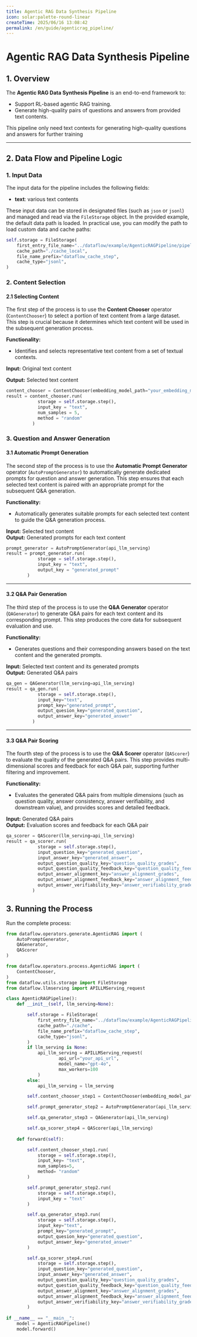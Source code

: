 ```yaml
---
title: Agentic RAG Data Synthesis Pipeline  
icon: solar:palette-round-linear
createTime: 2025/06/16 13:08:42  
permalink: /en/guide/agenticrag_pipeline/  
---
```


# Agentic RAG Data Synthesis Pipeline

## 1. Overview

The **Agentic RAG Data Synthesis Pipeline** is an end-to-end framework to:  
- Support RL-based agentic RAG training.
- Generate high-quality pairs of questions and answers from provided text contents.

This pipeline only need text contexts for generating high-quality questions and answers for further training  

---

## 2. Data Flow and Pipeline Logic

### 1. **Input Data**

The input data for the pipeline includes the following fields:

* **text**: various text contents 

These input data can be stored in designated files (such as `json` or `jsonl`) and managed and read via the `FileStorage` object. In the provided example, the default data path is loaded. In practical use, you can modify the path to load custom data and cache paths:

```python
self.storage = FileStorage(
    first_entry_file_name="../dataflow/example/AgenticRAGPipeline/pipeline_small_chunk.json",
    cache_path="./cache_local",
    file_name_prefix="dataflow_cache_step",
    cache_type="jsonl",
)
```

### 2. **Content Selection**

#### 2.1 **Selecting Content**

The first step of the process is to use the **Content Chooser** operator (`ContentChooser`) to select a portion of text content from a large dataset. This step is crucial because it determines which text content will be used in the subsequent generation process.

**Functionality:**

* Identifies and selects representative text content from a set of textual contexts.

**Input:** Original text content

**Output:** Selected text content

```python
content_chooser = ContentChooser(embedding_model_path="your_embedding_model_path")
result = content_chooser.run(
            storage = self.storage.step(),
            input_key = "text",
            num_samples = 5,
            method = "random"
          ) 
```

### 3. **Question and Answer Generation**

#### 3.1 **Automatic Prompt Generation**

The second step of the process is to use the **Automatic Prompt Generator** operator (`AutoPromptGenerator`) to automatically generate dedicated prompts for question and answer generation. This step ensures that each selected text content is paired with an appropriate prompt for the subsequent Q&A generation.

**Functionality:**

* Automatically generates suitable prompts for each selected text content to guide the Q&A generation process.

**Input:** Selected text content  
**Output:** Generated prompts for each text content

```python
prompt_generator = AutoPromptGenerator(api_llm_serving)
result = prompt_generator.run(
            storage = self.storage.step(),
            input_key = "text",
            output_key = "generated_prompt"
        )
```

---

#### 3.2 **Q&A Pair Generation**

The third step of the process is to use the **Q&A Generator** operator (`QAGenerator`) to generate Q&A pairs for each text content and its corresponding prompt. This step produces the core data for subsequent evaluation and use.

**Functionality:**

* Generates questions and their corresponding answers based on the text content and the generated prompts.

**Input:** Selected text content and its generated prompts  
**Output:** Generated Q&A pairs

```python
qa_gen = QAGenerator(llm_serving=api_llm_serving)
result = qa_gen.run(
            storage = self.storage.step(),
            input_key="text",
            prompt_key="generated_prompt",
            output_quesion_key="generated_question",
            output_answer_key="generated_answer"
          )
```

---

#### 3.3 **Q&A Pair Scoring**

The fourth step of the process is to use the **Q&A Scorer** operator (`QAScorer`) to evaluate the quality of the generated Q&A pairs. This step provides multi-dimensional scores and feedback for each Q&A pair, supporting further filtering and improvement.

**Functionality:**

* Evaluates the generated Q&A pairs from multiple dimensions (such as question quality, answer consistency, answer verifiability, and downstream value), and provides scores and detailed feedback.

**Input:** Generated Q&A pairs  
**Output:** Evaluation scores and feedback for each Q&A pair

```python
qa_scorer = QAScorer(llm_serving=api_llm_serving)
result = qa_scorer.run(
            storage = self.storage.step(),
            input_question_key="generated_question",
            input_answer_key="generated_answer",
            output_question_quality_key="question_quality_grades",
            output_question_quality_feedback_key="question_quality_feedbacks",
            output_answer_alignment_key="answer_alignment_grades",
            output_answer_alignment_feedback_key="answer_alignment_feedbacks",
            output_answer_verifiability_key="answer_verifiability_grades",
          )
```

## 3. Running the Process

Run the complete process:

```python
from dataflow.operators.generate.AgenticRAG import (
    AutoPromptGenerator,
    QAGenerator,
    QAScorer
)

from dataflow.operators.process.AgenticRAG import (
    ContentChooser,
)
from dataflow.utils.storage import FileStorage
from dataflow.llmserving import APILLMServing_request

class AgenticRAGPipeline():
    def __init__(self, llm_serving=None):

        self.storage = FileStorage(
            first_entry_file_name="../dataflow/example/AgenticRAGPipeline/pipeline_small_chunk.json",
            cache_path="./cache",
            file_name_prefix="dataflow_cache_step",
            cache_type="jsonl",
        )
        if llm_serving is None:
            api_llm_serving = APILLMServing_request(
                    api_url="your_api_url",
                    model_name="gpt-4o",
                    max_workers=100
            )
        else:
            api_llm_serving = llm_serving

        self.content_chooser_step1 = ContentChooser(embedding_model_path="your_embedding_model_path")

        self.prompt_generator_step2 = AutoPromptGenerator(api_llm_serving)

        self.qa_generator_step3 = QAGenerator(api_llm_serving)

        self.qa_scorer_step4 = QAScorer(api_llm_serving)
        
    def forward(self):

        self.content_chooser_step1.run(
            storage = self.storage.step(),
            input_key= "text",
            num_samples=5,
            method= "random"
        )

        self.prompt_generator_step2.run(
            storage = self.storage.step(),
            input_key = "text"
        )

        self.qa_generator_step3.run(
            storage = self.storage.step(),
            input_key="text",
            prompt_key="generated_prompt",
            output_quesion_key="generated_question",
            output_answer_key="generated_answer"
        )

        self.qa_scorer_step4.run(
            storage = self.storage.step(),
            input_question_key="generated_question",
            input_answer_key="generated_answer",
            output_question_quality_key="question_quality_grades",
            output_question_quality_feedback_key="question_quality_feedbacks",
            output_answer_alignment_key="answer_alignment_grades",
            output_answer_alignment_feedback_key="answer_alignment_feedbacks",
            output_answer_verifiability_key="answer_verifiability_grades",
        )
        
if __name__ == "__main__":
    model = AgenticRAGPipeline()
    model.forward()
```